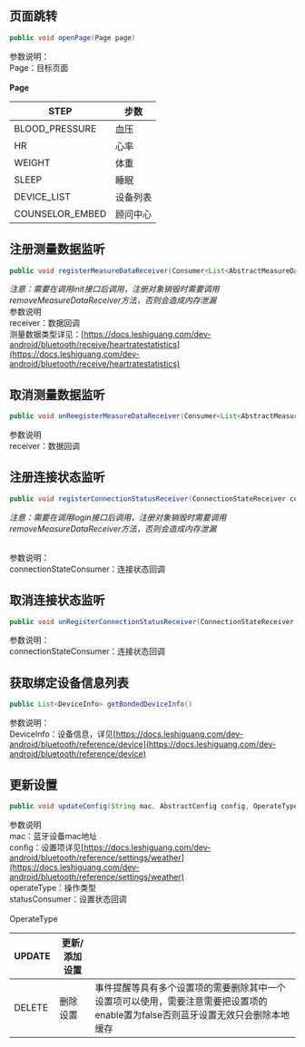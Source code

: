 <a name="zPwjK"></a>
## 页面跳转
```java
public void openPage(Page page)
```
参数说明：<br />Page：目标页面<br />
<br />**Page**

| STEP | 步数 |
| --- | --- |
| BLOOD_PRESSURE | 血压 |
| HR | 心率 |
| WEIGHT | 体重 |
| SLEEP | 睡眠 |
| DEVICE_LIST | 设备列表 |
| COUNSELOR_EMBED | 顾问中心 |

<a name="F7QT4"></a>
## 注册测量数据监听
```java
public void registerMeasureDataReceiver(Consumer<List<AbstractMeasureData>> receiver)
```
_注意：需要在调用init接口后调用，注册对象销毁时需要调用removeMeasureDataReceiver方法，否则会造成内存泄漏_<br />参数说明<br />receiver：数据回调<br />测量数据类型详见：[https://docs.leshiguang.com/dev-android/bluetooth/receive/heartratestatistics](https://docs.leshiguang.com/dev-android/bluetooth/receive/heartratestatistics)
<a name="dOgjW"></a>
## 取消测量数据监听
```java
public void unReegisterMeasureDataReceiver(Consumer<List<AbstractMeasureData>> receiver)
```
参数说明<br />receiver：数据回调<br />

<a name="nvr1Q"></a>
## 注册连接状态监听
```java
public void registerConnectionStatusReceiver(ConnectionStateReceiver connectionStateConsumer)
```
_注意：需要在调用login接口后调用，注册对象销毁时需要调用removeMeasureDataReceiver方法，否则会造成内存泄漏_<br />_​_

参数说明：<br />connectionStateConsumer：连接状态回调
<a name="4yFLS"></a>
## 取消连接状态监听
```java
public void unRegisterConnectionStatusReceiver(ConnectionStateReceiver connectionStateConsumer)
```
参数说明：<br />connectionStateConsumer：连接状态回调
<a name="DarnU"></a>
## 获取绑定设备信息列表
```java
public List<DeviceInfo> getBondedDeviceInfo()
```
参数说明：<br />DeviceInfo：设备信息，详见[https://docs.leshiguang.com/dev-android/bluetooth/reference/device](https://docs.leshiguang.com/dev-android/bluetooth/reference/device)
<a name="CcLpS"></a>
## 更新设置
```java
public void updateConfig(String mac, AbstractConfig config, OperateType operateType, Consumer<ConfigStatus> statusConsumer)
```
参数说明<br />mac：蓝牙设备mac地址<br />config：设置项详见[https://docs.leshiguang.com/dev-android/bluetooth/reference/settings/weather](https://docs.leshiguang.com/dev-android/bluetooth/reference/settings/weather)<br />operateType：操作类型<br />statusConsumer：设置状态回调<br />
<br />OperateType

| UPDATE | 更新/添加设置 |   |
| --- | --- | --- |
| DELETE | 删除设置 | 事件提醒等具有多个设置项的需要删除其中一个设置项可以使用，需要注意需要把设置项的enable置为false否则蓝牙设置无效只会删除本地缓存 |



